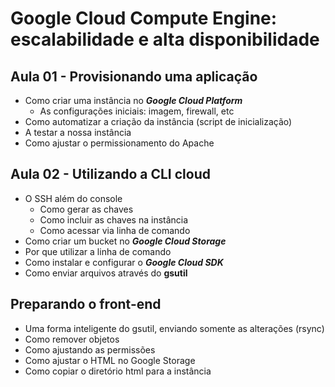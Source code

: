 # Google Cloud Compute Engine: escalabilidade e alta disponibilidade

## Aula 01 - Provisionando uma aplicação
- Como criar uma instância no ***Google Cloud Platform***
  - As configurações iniciais: imagem, firewall, etc
- Como automatizar a criação da instância (script de inicialização)
- A testar a nossa instância
- Como ajustar o permissionamento do Apache

## Aula 02 - Utilizando a CLI cloud
- O SSH além do console
  - Como gerar as chaves
  - Como incluir as chaves na instância
  - Como acessar via linha de comando
- Como criar um bucket no ***Google Cloud Storage***
- Por que utilizar a linha de comando
- Como instalar e configurar o ***Google Cloud SDK***
- Como enviar arquivos através do **gsutil**

## Preparando o front-end
- Uma forma inteligente do gsutil, enviando somente as alterações (rsync)
- Como remover objetos
- Como ajustando as permissões
- Como ajustar o HTML no Google Storage
- Como copiar o diretório html para a instância